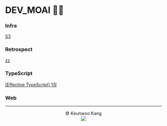 # DEV_MOAI 🧑‍💻<br>

### Infra
<a href="/Users/keunwoo/Desktop/lazy-blog2/posts/Infra/S3.md">S3</a><br/>
### Retrospect
<a href="/Users/keunwoo/Desktop/lazy-blog2/posts/Retrospect/zz.md">zz</a><br/>
### TypeScript
<a href="/Users/keunwoo/Desktop/lazy-blog2/posts/TypeScript/Effective TypeScript/[Effective TypeScript] 1장.md">[Effective TypeScript] 1장</a><br/>
### Web

---

<center>
© Keunwoo Kang<br>
  <a target="_blank" href="mailto:moaikang.dev@gmail.com?subject=Hello%20Ileri,%20From%20Github"><img src="https://img.shields.io/badge/gmail-%23D14836.svg?&style=flat-square&logo=gmail&logoColor=white" /></a>
  <br>
</center>
